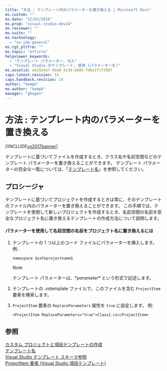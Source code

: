 ```yaml
---
title: "方法 : テンプレート内のパラメーターを置き換える | Microsoft Docs"
ms.custom: ""
ms.date: "12/03/2016"
ms.prod: "visual-studio-dev14"
ms.reviewer: ""
ms.suite: ""
ms.technology: 
  - "vs-ide-general"
ms.tgt_pltfrm: ""
ms.topic: "article"
helpviewer_keywords: 
  - "テンプレート パラメーター, 代入"
  - "Visual Studio のテンプレート, 使用 (パラメーターを)"
ms.assetid: a62924a7-4ba0-413d-b606-fdbe1fcf2807
caps.latest.revision: 14
caps.handback.revision: 14
author: "kempb"
ms.author: "kempb"
manager: "ghogen"
---
```

# 方法 : テンプレート内のパラメーターを置き換える
[!INCLUDE[vs2017banner](../code-quality/includes/vs2017banner.md)]

テンプレートに基づいてファイルを作成するとき、クラス名や名前空間などのテンプレート パラメーターを置き換えることができます。  テンプレート パラメーターの完全な一覧については、「[テンプレート名](../ide/template-parameters.md)」を参照してください。  
  
## プロシージャ  
 テンプレートに基づいてプロジェクトを作成するときは常に、そのテンプレートのファイル内のパラメーターを置き換えることができます。  この手順では、テンプレートを使用して新しいプロジェクトを作成するとき、名前空間の名前を安全なプロジェクト名に置き換えるテンプレートの作成方法について説明します。  
  
#### パラメーターを使用して名前空間の名前をプロジェクト名に置き換えるには  
  
1.  テンプレートの 1 つ以上のコード ファイルにパラメーターを挿入します。  例:  
  
    ```  
    namespace $safeprojectname$  
    ```  
  
    > [!NOTE]
    >  テンプレート パラメーターは、$*parameter*$ という形式で記述します。  
  
2.  テンプレートの .vstemplate ファイルで、このファイルを含む `ProjectItem` 要素を検索します。  
  
3.  `ProjectItem` 要素の `ReplaceParameters` 属性を `true` に設定します。  例:  
  
    ```  
    <ProjectItem ReplaceParameters="true">Class1.cs</ProjectItem>  
    ```  
  
## 参照  
 [カスタム プロジェクトと項目テンプレートの作成](../ide/creating-project-and-item-templates.md)   
 [テンプレート名](../ide/template-parameters.md)   
 [Visual Studio テンプレート スキーマ参照](../extensibility/visual-studio-template-schema-reference.md)   
 [ProjectItem 要素 \(Visual Studio 項目テンプレート\)](../extensibility/projectitem-element-visual-studio-item-templates.md)